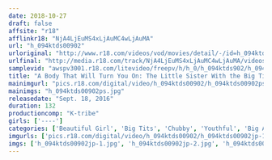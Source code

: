 ```yaml
---
date: 2018-10-27
draft: false
affsite: "r18"
afflinkr18: "NjA4LjEuMS4xLjAuMC4wLjAuMA"
url: "h_094ktds00902"
urloriginal: "http://www.r18.com/videos/vod/movies/detail/-/id=h_094ktds00902"
urlfinal: "http://media.r18.com/track/NjA4LjEuMS4xLjAuMC4wLjAuMA/videos/vod/movies/detail/-/id=h_094ktds00902"
samplevid: "awspv3001.r18.com/litevideo/freepv/h/h_0/h_094ktds902/h_094ktds902_dmb_w.mp4"
title: "A Body That Will Turn You On: The Little Sister With the Big Tits, G Cup Izumi (95 cm)"
mainimgurl: "pics.r18.com/digital/video/h_094ktds00902/h_094ktds00902ps.jpg"
mainimgs: "h_094ktds00902ps.jpg"
releasedate: "Sept. 18, 2016"
duration: 132
productioncomp: "K-tribe"
girls: ['----']
categories: ['Beautiful Girl', 'Big Tits', 'Chubby', 'Youthful', 'Big Asses', 'Sister', 'Hi-Def']
imgurls: ['pics.r18.com/digital/video/h_094ktds00902/h_094ktds00902jp-1.jpg', 'pics.r18.com/digital/video/h_094ktds00902/h_094ktds00902jp-2.jpg', 'pics.r18.com/digital/video/h_094ktds00902/h_094ktds00902jp-3.jpg', 'pics.r18.com/digital/video/h_094ktds00902/h_094ktds00902jp-4.jpg', 'pics.r18.com/digital/video/h_094ktds00902/h_094ktds00902jp-5.jpg', 'pics.r18.com/digital/video/h_094ktds00902/h_094ktds00902jp-6.jpg', 'pics.r18.com/digital/video/h_094ktds00902/h_094ktds00902jp-7.jpg', 'pics.r18.com/digital/video/h_094ktds00902/h_094ktds00902jp-8.jpg', 'pics.r18.com/digital/video/h_094ktds00902/h_094ktds00902jp-9.jpg', 'pics.r18.com/digital/video/h_094ktds00902/h_094ktds00902jp-10.jpg', 'pics.r18.com/digital/video/h_094ktds00902/h_094ktds00902jp-11.jpg', 'pics.r18.com/digital/video/h_094ktds00902/h_094ktds00902jp-12.jpg', 'pics.r18.com/digital/video/h_094ktds00902/h_094ktds00902jp-13.jpg', 'pics.r18.com/digital/video/h_094ktds00902/h_094ktds00902jp-14.jpg', 'pics.r18.com/digital/video/h_094ktds00902/h_094ktds00902jp-15.jpg', 'pics.r18.com/digital/video/h_094ktds00902/h_094ktds00902jp-16.jpg', 'pics.r18.com/digital/video/h_094ktds00902/h_094ktds00902jp-17.jpg', 'pics.r18.com/digital/video/h_094ktds00902/h_094ktds00902jp-18.jpg', 'pics.r18.com/digital/video/h_094ktds00902/h_094ktds00902jp-19.jpg', 'pics.r18.com/digital/video/h_094ktds00902/h_094ktds00902jp-20.jpg']
imgs: ['h_094ktds00902jp-1.jpg', 'h_094ktds00902jp-2.jpg', 'h_094ktds00902jp-3.jpg', 'h_094ktds00902jp-4.jpg', 'h_094ktds00902jp-5.jpg', 'h_094ktds00902jp-6.jpg', 'h_094ktds00902jp-7.jpg', 'h_094ktds00902jp-8.jpg', 'h_094ktds00902jp-9.jpg', 'h_094ktds00902jp-10.jpg', 'h_094ktds00902jp-11.jpg', 'h_094ktds00902jp-12.jpg', 'h_094ktds00902jp-13.jpg', 'h_094ktds00902jp-14.jpg', 'h_094ktds00902jp-15.jpg', 'h_094ktds00902jp-16.jpg', 'h_094ktds00902jp-17.jpg', 'h_094ktds00902jp-18.jpg', 'h_094ktds00902jp-19.jpg', 'h_094ktds00902jp-20.jpg']
---
```

